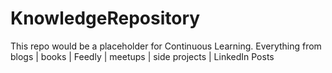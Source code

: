 # KnowledgeRepository
This repo would be a placeholder for Continuous Learning. Everything from blogs | books | Feedly | meetups | side projects | LinkedIn Posts 

